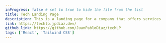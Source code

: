 ```yaml
---
inProgress: false # set to true to hide the file from the list
title: Tech Landing Page
description: This is a landing page for a company that offers services for the development of web applications, mobile applications, and software development.
link: https://techlp.jpdiaz.dev/
github_link: https://github.com/JuanPabloDiaz/techLP
tags: ['React', 'Tailwind CSS']
---
```

